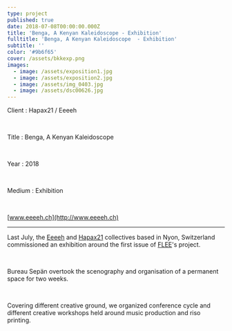 ```yaml
---
type: project
published: true
date: 2018-07-08T00:00:00.000Z
title: 'Benga, A Kenyan Kaleidoscope - Exhibition'
fulltitle: 'Benga, A Kenyan Kaleidoscope  - Exhibition'
subtitle: ''
color: '#9b6f65'
cover: /assets/bkkexp.png
images:
  - image: /assets/exposition1.jpg
  - image: /assets/exposition2.jpg
  - image: /assets/img_0403.jpg
  - image: /assets/dsc00626.jpg
---
```

Client : Hapax21 / Eeeeh

<br/>

Title : Benga, A Kenyan Kaleidoscope

<br/>

Year : 2018

<br/>

Medium : Exhibition

<br/>

[www.eeeeh.ch](http://www.eeeeh.ch)

- - -

Last July, the [Eeeeh](http://www.eeeeh.ch/) and [Hapax21](http://c-h-21.tumblr.com/) collectives based in Nyon, Switzerland commissioned an exhibition around the first issue of [FLEE](https://fleeproject.com/)'s project.

<br/>

Bureau Sepän overtook the scenography and organisation of a permanent space for two weeks.

<br/>

Covering different creative ground, we organized conference cycle and different creative workshops held around music production and riso printing.
